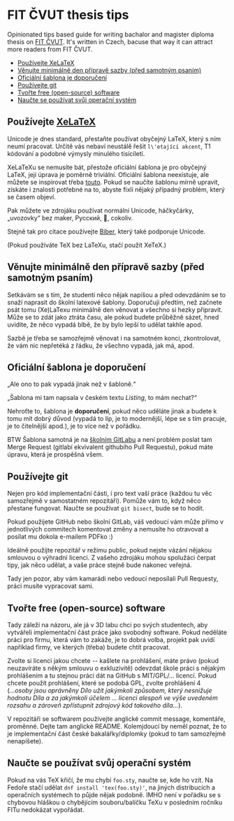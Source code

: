 # FIT ČVUT thesis tips
Opinionated tips based guide for writing bachalor and magister diploma thesis on [FIT ČVUT](http://fit.cvut.cz/). 
It's written in Czech, bacuse that way it can attract more readers from FIT ČVUT.

<!-- START doctoc generated TOC please keep comment here to allow auto update -->
<!-- DON'T EDIT THIS SECTION, INSTEAD RE-RUN doctoc TO UPDATE -->


- [Používejte XeLaTeX](#pou%C5%BE%C3%ADvejte-xelatex)
- [Věnujte minimálně den přípravě sazby (před samotným psaním)](#v%C4%9Bnujte-minim%C3%A1ln%C4%9B-den-p%C5%99%C3%ADprav%C4%9B-sazby-p%C5%99ed-samotn%C3%BDm-psan%C3%ADm)
- [Oficiální šablona je doporučení](#ofici%C3%A1ln%C3%AD-%C5%A1ablona-je-doporu%C4%8Den%C3%AD)
- [Používejte git](#pou%C5%BE%C3%ADvejte-git)
- [Tvořte free (open-source) software](#tvo%C5%99te-free-open-source-software)
- [Naučte se používat svůj operační systém](#nau%C4%8Dte-se-pou%C5%BE%C3%ADvat-sv%C5%AFj-opera%C4%8Dn%C3%AD-syst%C3%A9m)

<!-- END doctoc generated TOC please keep comment here to allow auto update -->

## Používejte [XeLaTeX](http://tex.stackexchange.com/questions/3393/what-is-xetex-exactly-and-why-should-i-use-it)

Unicode je dnes standard, přestaňte používat obyčejný LaTeX, který s ním neumí pracovat.
Určitě vás nebaví neustálě řešit `l\'etající akcent`, T1 kódování a podobné výmysly minulého tisíciletí.

XeLaTeXu se nemusíte bát, přestože oficiální šablona je pro obyčejný LaTeX, její úprava je poměrně triviální.
Oficiální šablona neexistuje, ale můžete se inspirovat třeba [touto](https://github.com/hroncok/bakalarka/blob/master/template/FITthesisXE.cls).
Pokud se naučíte šablonu mírně upravit, získáte i znalosti potřebné na to, abyste fixli nějaký případný problém, který se časem objeví.

Pak můžete ve zdrojáku používat normální Unicode, háčkyčárky, „uvozovky“ bez maker, Русский, &#x1f4a9;, cokoliv.

Stejně tak pro citace používejte [Biber](http://biblatex-biber.sourceforge.net/), který také podporuje Unicode.

(Pokud používáte TeX bez LaTeXu, stačí použít XeTeX.)

## Věnujte minimálně den přípravě sazby (před samotným psaním)

Setkávám se s tím, že studenti něco nějak napíšou a před odevzdáním se to snaží naprasit do školní latexové šablony.
Doporučuji předtím, než začnete psát tomu (Xe)LaTexu minimálně den věnovat a všechno si hezky připravit.
Může se to zdát jako ztráta času, ale pokud budete průběžně sázet, hned uvidíte, že něco vypadá blbě, že by bylo lepší to udělat takhle apod.

Sazbě je třeba se samozřejmě věnovat i na samotném konci, zkontrolovat, že vám nic nepřetéká z řádku, že všechno vypadá, jak má, apod.

## Oficiální šablona je doporučení

„Ale ono to pak vypadá jinak než v šabloně.“

„Šablona mi tam napsala v českém textu *Listing*, to mám nechat?“

Nehroťte to, šablona je **doporučení**, pokud něco uděláte jinak a budete k tomu mít dobrý důvod
(vypadá to líp, je to modernější, lépe se s tím pracuje, je to čitelnější apod.), je to více než v pořádku.

BTW Šablona samotná je na [školním GitLabu](https://gitlab.fit.cvut.cz/guthondr/ThesisTemplate)
a není problém poslat tam Merge Request (gitlabí ekvivalent githubího Pull Requestu), pokud máte úpravu, která je prospěšná všem.

## Používejte git

Nejen pro kód implementační části, i pro text vaší práce (každou tu věc samozřejmě v samostatném repozitáři).
Pomůže vám to, když něco přestane fungovat. Naučte se používat `git bisect`, bude se to hodit.

Pokud použijete GitHub nebo školní GitLab, váš vedoucí vám může přímo v jednotlivých commitech komentovat změny
a nemusíte ho otravovat a posílat mu dokola e-mailem PDFko :)

Ideálně použijte repozitář v režimu public, pokud nejste vázání nějakou smlouvou o výhradní licenci.
Z vašeho zdrojáku mohou spolužáci čerpat tipy, jak něco udělat, a vaše práce stejně bude nakonec veřejná.

Tady jen pozor, aby vám kamarádi nebo vedoucí neposílali Pull Requesty, práci musíte vypracovat sami.

## Tvořte free (open-source) software

Tady záleží na názoru, ale já v 3D labu chci po svých studentech, aby vytvářeli implementační část práce jako svobodný software.
Pokud neděláte práci pro firmu, která vám to zakáže, je to dobrá volba, projekt pak uvidí například firmy, ve kterých (třeba) budete chtít pracovat.

Zvolte si licenci jakou chcete -- kašlete na prohlášení, máte právo (pokud neuzavíráte s někým smlouvu o exkluzivitě) odevzdat škole práci s nějakým prohlášením a tu stejnou práci dát na GitHub s MIT/GPL/... licencí.
Pokud chcete použít prohlášení, které se podobá GPL, zvolte prohlášení 4
(*...osoby jsou oprávněny Dílo užít jakýmkoli způsobem, který nesnižuje hodnotu Díla a za jakýmkoli účelem ...
licenci alespoň ve výše uvedeném rozsahu a zároveň zpřístupnit zdrojový kód takového díla...*).

V repozitáři se softwarem používejte anglické commit message, komentáře, proměnné. Dejte tam anglické README.
Kolemjdoucí by neměl poznat, že to je implementační část české bakalářky/diplomky (pokud to tam samozřejmě nenapíšete).

## Naučte se používat svůj operační systém

Pokud na vás TeX křičí, že mu chybí `foo.sty`, naučte se, kde ho vzít.
Na Fedoře stačí udělat `dnf install 'tex(foo.sty)'`,
na jiných distribucích a operačních systémech to půjde nějak podobně.
IMHO není v pořádku se s chybovou hláškou o chybějícím souboru/balíčku TeXu v posledním ročníku FITu nedokázat vypořádat.
